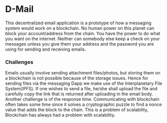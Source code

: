 # D-Mail

This decentralized email application is a prototype of how a messaging system would work on a blockchain. No human power on this planet can block your account/address from the chain. You have the power to do what you want on the internet. Neither can somebody else keep a check on your messages unless you give them your address and the password you are using for sending and receiving emails.


### Challenges
Emails usually involve sending attachment files/photos, but storing them on a blockchain is not possible because of the storage issues. Hence for sending files via the messaging Dapp we make use of the Interplanetary File System(IPFS). If one wishes to send a file, he/she shall upload the file and carefully copy the link that is returned after uploading in the email body. Another challenge is of the response time. Communicating with blockchain often takes some time since it solves a cryptographic puzzle to find a nonce value that adds the block to the chain. This is a problem of scalability, Blockchain has always had a problem with scalability.

